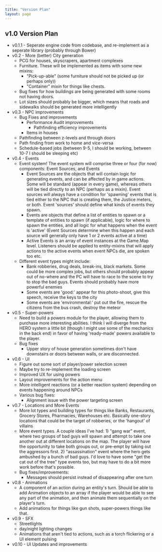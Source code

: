 ```yaml
---
title: "Version Plan"
layout: page
---
```


## v1.0 Version Plan

* v0.1.1 - Seperate engine code from codebase, and re-implement as a seperate library (probably through Bower)
* v0.2 - More (better) City generation
  * PCG for houses, skyscrapers, apartment complexes
  * Furniture. These will be implemented as items with some new mixins:
  	* "Pick-up-able" (some furniture should not be picked up (or perhaps only))
  	* "Container" mixin for things like chests.
  * Bug fixes for how buildings are being generated with some rooms not having doors.
  * Lot sizes should probably be bigger, which means that roads and sidewalks should be generated more intelligently
* v0.3 - NPC improvements
  * Bug Fixes and improvements
    * Performance Audit improvements
      * Pathfinding efficiency improvements
    * Items in houses
  * Pathfinding between z-levels and through doors
  * Path finding from work to home and vice-versa
  * Schedule-based jobs (between 9-5, I should be working, between 10-7 I should be sleeping etc)
* v0.4 - Events
  * Event system! The event system will comprise three or four (for now) components: Event Sources, and Events
    * Event Sources are the objects that will contain logic for generating events, and can be affected by in game actions. Some will be standard (appear in every game), whereas others will be tied directly to an NPC (perhaps as a mixin). Event sources will always have a condition for 'spawning' events that is tied either to the NPC that is creating them, the Justice meters, or both. Event 'sources' should define what kinds of events they spawn.
    * Events are objects that define a list of entities to spawn or a template of entities to spawn (if applicable), logic for where to spawn the entities, and all logic for what happens when the event is 'active' (Event Sources determine when this happen and each source will generally only have 1 or 2 events active at a time)
    * Active Events is an array of event instances at the Game.Map level. Listeners should be applied to entity-mixins that will apply actions to the active events when event NPCs die, are spoken too etc.
  * Different event types might include:
    * Bank robberies, drug deals, break-ins, black markets. Some could be more complex jobs, but others should probably appear out of no-where and the PC will have to race to the scene to try to stop the bad guys. Events should probably have more powerful enemies
    * Some events are 'good:' appear for this photo-shoot, give this speech, receive the keys to the city
    * Some events are 'environmental:' put out the fire, rescue the citizens from the bus crash, destroy the meteor
* v0.5 - Super-powers
  * Need to build a powers module for the player, allowing them to purchase more interesting abilities. I think I will diverge from the HERO system a little bit (though I might use some of the mechanics in the back end) in favor of having 'ready-made' powers available to the player.
  * Bug fixes
    * Upper story of house generation sometimes don't have downstairs or doors between walls, or are disconnected.
* v0.6 - UI
  * Figure out some sort of player/power selection screen
  * Maybe try to re-implement the loading screen
  * Improved UX for using powers
  * Layout improvements for the action menu
  * More intelligent reactions (or a better reaction system) depending on events happening around NPCs
  * Various bug fixes:
    * Alignment issue with the power targeting screen
* v0.7 - Locations and More Events
  * More lot types and building types for things like Banks, Restaurants, Grocery Stores, Pharmacies, Warehouses etc. Basically one-story locations that could be the target of robberies, or the 'hangout' of villains
  * More event types. A couple ideas I've had: 1) "gang war" event, where two groups of bad guys will spawn and attempt to take one another out at different locations on the map. The player will have the opportunity to take both groups out, or pre-empt by taking out the aggressors first. 2) "assassination" event where the hero gets ambushed by a bunch of bad guys. I'd love to have some "get the cat out of the tree" type events too, but may have to do a bit more work before that's possible.
  * Bug fixes/improvements:
    * Messages should persist instead of disappearing after one turn
* v0.8 - Animations
  * A component of an action during an entity's turn. Should be able to add Animation objects to an array if the player would be able to see any part of the animation, and then animate them sequentially on the player's turn.
  * Add animations for things like gun shots, super-powers things like that.
* v0.9 - SFX
  * Streetlights
  * day/night lighting changes
  * Animations that aren't tied to actions, such as a torch flickering or a UI element pulsing
* v0.10 - UI Updates and improvements
